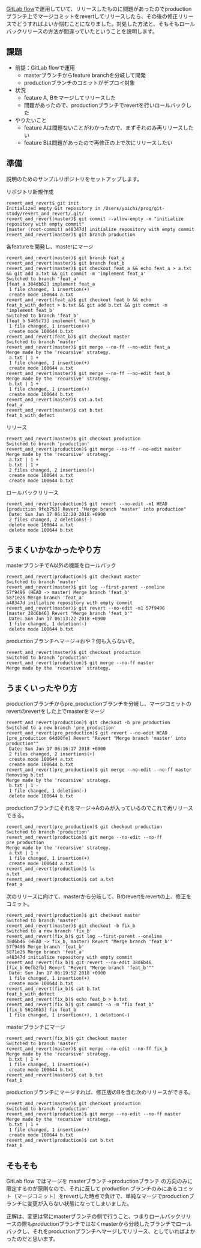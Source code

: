 [GitLab flow](https://postd.cc/gitlab-flow/)で運用していて、リリースしたものに問題があったのでproductionブランチ上でマージコミットをrevertしてリリースしたら、その後の修正リリースでどうすればよいか悩むことになりました。対処した方法と、そもそもロールバックリリースの方法が間違っていたということを説明します。

## 課題

* 前提：GitLab flowで運用
  * masterブランチからfeature branchを分岐して開発
  * productionブランチのコミットがデプロイ対象
* 状況
  * feature A, Bをマージしてリリースした
  * 問題があったので、productionブランチでrevertを行いロールバックした
* やりたいこと
  * feature Aは問題ないことがわかったので、まずそれのみ再リリースしたい
  * feature Bは問題があったので再修正の上で次にリリースしたい

## 準備

説明のためのサンプルリポジトリをセットアップします。

リポジトリ新規作成

```
revert_and_revert$ git init
Initialized empty Git repository in /Users/yoichi/prog/git-study/revert_and_revert/.git/
revert_and_revert(master)$ git commit --allow-empty -m "initialize repository with empty commit"
[master (root-commit) a48347d] initialize repository with empty commit
revert_and_revert(master)$ git branch production
```

各featureを開発し、masterにマージ

```
revert_and_revert(master)$ git branch feat_a
revert_and_revert(master)$ git branch feat_b
revert_and_revert(master)$ git checkout feat_a && echo feat_a > a.txt && git add a.txt && git commit -m 'implement feat_a'
Switched to branch 'feat_a'
[feat_a 304db62] implement feat_a
 1 file changed, 1 insertion(+)
 create mode 100644 a.txt
revert_and_revert(feat_a)$ git checkout feat_b && echo feat_b_with_defect > b.txt && git add b.txt && git commit -m 'implement feat_b'
Switched to branch 'feat_b'
[feat_b 5465c73] implement feat_b
 1 file changed, 1 insertion(+)
 create mode 100644 b.txt
revert_and_revert(feat_b)$ git checkout master
Switched to branch ‘master'
revert_and_revert(master)$ git merge --no-ff --no-edit feat_a
Merge made by the 'recursive' strategy.
 a.txt | 1 +
 1 file changed, 1 insertion(+)
 create mode 100644 a.txt
revert_and_revert(master)$ git merge --no-ff --no-edit feat_b
Merge made by the 'recursive' strategy.
 b.txt | 1 +
 1 file changed, 1 insertion(+)
 create mode 100644 b.txt
revert_and_revert(master)$ cat a.txt
feat_a
revert_and_revert(master)$ cat b.txt
feat_b_with_defect
```

リリース

```
revert_and_revert(master)$ git checkout production
Switched to branch 'production'
revert_and_revert(production)$ git merge --no-ff --no-edit master
Merge made by the 'recursive' strategy.
 a.txt | 1 +
 b.txt | 1 +
 2 files changed, 2 insertions(+)
 create mode 100644 a.txt
 create mode 100644 b.txt
```

ロールバックリリース

```
revert_and_revert(production)$ git revert --no-edit -m1 HEAD
[production 9feb753] Revert "Merge branch 'master' into production"
 Date: Sun Jun 17 06:12:20 2018 +0900
 2 files changed, 2 deletions(-)
 delete mode 100644 a.txt
 delete mode 100644 b.txt
```

## うまくいかなかったやり方

masterブランチでA以外の機能をロールバック

```
revert_and_revert(production)$ git checkout master
Switched to branch 'master'
revert_and_revert(master)$ git log --first-parent --oneline
57f9496 (HEAD -> master) Merge branch 'feat_b'
5871e26 Merge branch 'feat_a'
a48347d initialize repository with empty commit
revert_and_revert(master)$ git revert --no-edit -m1 57f9496
[master 38d6b46] Revert "Merge branch 'feat_b'"
 Date: Sun Jun 17 06:13:22 2018 +0900
 1 file changed, 1 deletion(-)
 delete mode 100644 b.txt
```

productionブランチへマージ→おや？何も入らないぞ。

```
revert_and_revert(master)$ git checkout production
Switched to branch ‘production'
revert_and_revert(production)$ git merge --no-ff master
Merge made by the 'recursive' strategy.
```

## うまくいったやり方

productionブランチからpre_productionブランチを分岐し、マージコミットのrevertのrevertをした上でmasterをマージ

```
revert_and_revert(production)$ git checkout -b pre_production
Switched to a new branch 'pre_production'
revert_and_revert(pre_production)$ git revert --no-edit HEAD
[pre_production 64d00fe] Revert "Revert "Merge branch 'master' into production""
 Date: Sun Jun 17 06:16:17 2018 +0900
 2 files changed, 2 insertions(+)
 create mode 100644 a.txt
 create mode 100644 b.txt
revert_and_revert(pre_production)$ git merge --no-edit --no-ff master
Removing b.txt
Merge made by the 'recursive' strategy.
 b.txt | 1 -
 1 file changed, 1 deletion(-)
 delete mode 100644 b.txt
```

productionブランチにそれをマージ→Aのみが入っているのでこれで再リリースできる。

```
revert_and_revert(pre_production)$ git checkout production
Switched to branch 'production'
revert_and_revert(production)$ git merge --no-edit --no-ff pre_production
Merge made by the 'recursive' strategy.
 a.txt | 1 +
 1 file changed, 1 insertion(+)
 create mode 100644 a.txt
revert_and_revert(production)$ ls
a.txt
revert_and_revert(production)$ cat a.txt
feat_a
```

次のリリースに向けて、masterから分岐して、Bのrevertをrevertの上、修正をコミット。

```
revert_and_revert(production)$ git checkout master
Switched to branch 'master'
revert_and_revert(master)$ git checkout -b fix_b
Switched to a new branch 'fix_b'
revert_and_revert(fix_b)$ git log --first-parent --oneline
38d6b46 (HEAD -> fix_b, master) Revert "Merge branch 'feat_b'"
57f9496 Merge branch 'feat_b'
5871e26 Merge branch 'feat_a'
a48347d initialize repository with empty commit
revert_and_revert(fix_b)$ git revert --no-edit 38d6b46
[fix_b 0efb2fb] Revert "Revert "Merge branch 'feat_b'""
 Date: Sun Jun 17 06:19:52 2018 +0900
 1 file changed, 1 insertion(+)
 create mode 100644 b.txt
revert_and_revert(fix_b)$ cat b.txt
feat_b_with_defect
revert_and_revert(fix_b)$ echo feat_b > b.txt
revert_and_revert(fix_b)$ git commit -a -m "fix feat_b"
[fix_b 56146b3] fix feat_b
 1 file changed, 1 insertion(+), 1 deletion(-)
```

masterブランチにマージ

```
revert_and_revert(fix_b)$ git checkout master
Switched to branch 'master'
revert_and_revert(master)$ git merge --no-edit --no-ff fix_b
Merge made by the 'recursive' strategy.
 b.txt | 1 +
 1 file changed, 1 insertion(+)
 create mode 100644 b.txt
revert_and_revert(master)$ cat b.txt
feat_b
```

productionブランチにマージすれば、修正版のBを含む次のリリースができる。

```
revert_and_revert(master)$ git checkout production
Switched to branch 'production'
revert_and_revert(production)$ git merge --no-edit --no-ff master
Merge made by the 'recursive' strategy.
 b.txt | 1 +
 1 file changed, 1 insertion(+)
 create mode 100644 b.txt
revert_and_revert(production)$ cat b.txt
feat_b
```


## そもそも

GitLab flow ではマージを masterブランチ→productionブランチ の方向のみに限定するのが原則なので、それに反して production ブランチのみにあるコミット（マージコミット）をrevertした時点で負けで、単純なマージでproductionブランチに変更が入らない状態になってしまいました。

正解は、変更は常にmasterブランチの側で行うこと、つまりロールバックリリースの際もproductionブランチではなくmasterから分岐したブランチでロールバックし、それをproductionブランチへマージしてリリース、としていればよかったのだと思います。
